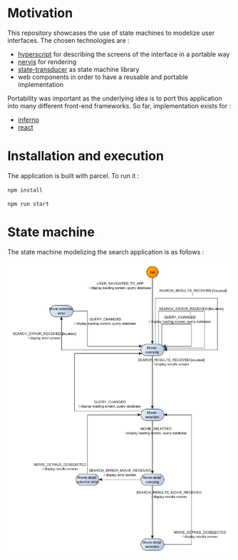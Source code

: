# Motivation
This repository showcases the use of state machines to modelize user interfaces. The chosen 
technologies are :
 - [hyperscript](https://github.com/brucou/nerv-hyperscript) for describing the screens of the interface in a portable way
 - [nervjs](https://github.com/NervJS/nerv) for rendering
 - [state-transducer](https://github.com/brucou/state-transducer) as state machine library
 - web components in order to have a reusable and portable implementation
 
Portability was important as the underlying idea is to port this application into many different
front-end frameworks. So far, implementation exists for :
  - [inferno](https://github.com/brucou/movie-search-app-inferno)
  - [react](https://codesandbox.io/s/kwn3lx2qx7)
  
# Installation and execution
The application is built with parcel. To run it :

`npm install`

`npm run start`

# State machine
The state machine modelizing the search application is as follows :

![](movie%20search%20good%20fsm%20corrected%20flowchart%20no%20emphasis%20switchMap.png)
